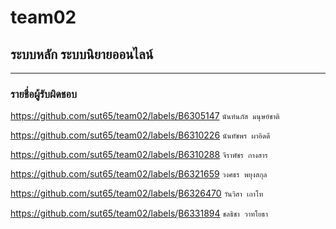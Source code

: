 # team02
## ระบบหลัก ระบบนิยายออนไลน์

<hr/>

### รายชื่อผู้รับผิดชอบ


https://github.com/sut65/team02/labels/B6305147     ``นันท์นภัส มนุษย์ชาติ``

https://github.com/sut65/team02/labels/B6310226     ``นันทัชพร ผาอิดดี``

https://github.com/sut65/team02/labels/B6310288      ``จีราพัชร กางสาร``

https://github.com/sut65/team02/labels/B6321659     ``วงศธร พยุงสกุล``

https://github.com/sut65/team02/labels/ฺB6326470     ``วันวิสา เถาโท``

https://github.com/sut65/team02/labels/ฺB6331894    ``ชลธิชา วาทโยธา``
